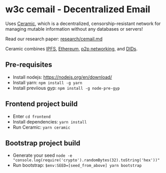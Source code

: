 # w3c cemail - Decentralized Email

Uses [Ceramic](https://ceramic.network/), which is a decentralized, censorship-resistant network for managing mutable information without any databases or servers!

Read our research paper: [research/cemail.md](research/cemail.md)

Ceramic combines [IPFS](https://ipfs.io/), [Ethereum](https://ethereum.org), [p2p networking](https://libp2p.io), and [DIDs](https://www.w3.org/TR/did-core/).

## Pre-requisites

- Install nodejs: https://nodejs.org/en/download/
- Install yarn: `npm install -g yarn`
- Install previious gyp: `npm install -g node-pre-gyp`


## Frontend project build

- Enter `cd frontend`
- Install dependencies: `yarn install`
- Run Ceramic: `yarn ceramic`

## Bootstrap project build

- Generate your seed `node -e "console.log(require('crypto').randomBytes(32).toString('hex'))"`
- Run bootstrap: `$env:SEED=[seed_from_above] yarn bootstrap`